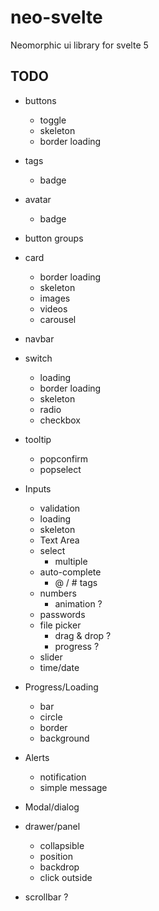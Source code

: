 # neo-svelte
Neomorphic ui library for svelte 5

## TODO
- buttons
    - toggle
    - skeleton
    - border loading
- tags
    - badge
- avatar
    - badge
- button groups
- card
    - border loading
    - skeleton
    - images
    - videos
    - carousel
- navbar
- switch
    - loading
    - border loading
    - skeleton
    - radio
    - checkbox
- tooltip
    - popconfirm
    - popselect
- Inputs
    - validation
    - loading
    - skeleton
    - Text Area
    - select
        - multiple
    - auto-complete
        - @ / # tags
    - numbers
        - animation ?
    - passwords
    - file picker
        - drag & drop ?
        - progress ?
    - slider
    - time/date


- Progress/Loading
    - bar
    - circle
    - border
    - background
- Alerts
    - notification
    - simple message
- Modal/dialog
- drawer/panel
    - collapsible
    - position
    - backdrop
    - click outside
- scrollbar ?